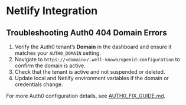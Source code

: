 # Netlify Integration

## Troubleshooting Auth0 404 Domain Errors

1. Verify the Auth0 tenant’s **Domain** in the dashboard and ensure it matches your `AUTH0_DOMAIN` setting.
2. Navigate to `https://<domain>/.well-known/openid-configuration` to confirm the domain is active.
3. Check that the tenant is active and not suspended or deleted.
4. Update local and Netlify environment variables if the domain or credentials change.

For more Auth0 configuration details, see [AUTH0_FIX_GUIDE.md](AUTH0_FIX_GUIDE.md).
